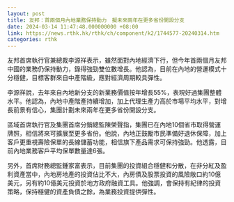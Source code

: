 ```yaml
---
layout: post
title: 友邦：首兩個月內地業務保持動力　擬未來兩年在更多省份開設分支
date: 2024-03-14 11:47:48.000000000 +08:00
link: https://news.rthk.hk/rthk/ch/component/k2/1744577-20240314.htm
categories: rthk
---
```


友邦首席執行官兼總裁李源祥表示，雖然面對內地經濟下行，但今年首兩個月友邦中國的業務仍保持動力，錄得強勁雙位數增長。他認為，目前在內地的營運模式十分穩健，目標客群來自中產階級，應對經濟周期較具彈性。

李源祥說，去年來自內地新分支的新業務價值按年增長55%，表現好過集團整體水平。他認為，內地中產階產持續增加，加上代理生產力高於市場平均水平，對增長前景有信心，集團計劃未來兩年在更多省份開設分支。

區域首席執行官及集團首席分銷總監陳榮聲指，集團已在內地10個省市取得營運牌照，相信將來可擴展至更多省份。他說，內地正鼓勵市民準備好退休保障，加上客戶更重視壽險保單的長線儲蓄功能，相信旗下產品需求可保持強勁。他透露，目前內地業務客戶平均保單數量達6張。

另外，首席財務總監鍾家富表示，目前集團的投資組合穩健和分散，在非分紅及盈利資產當中，內地房地產的投資佔比不大，內房債及股票投資的風險敞口約10億美元，另有約10億美元投資於地方政府融資工具。他強調，會保持有紀律的投資策略，保持穩健的資產負債之餘，為業務投資提供彈性。
